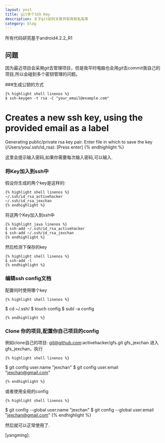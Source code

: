 ```yaml
---
layout: post
title: git多个SSh Key
description: 关于git如何关联共有库和私有库
category: blog
---
```

所有代码研究基于android4.2.2_R1 


## 问题
  因为最近项目会采用git去管理项目，但是我平时电脑也会用git去commit我自己的项目,所以会碰到多个密钥管理的问题。

###生成公钥的方式

	{% highlight shell linenos %} 
	$ ssh-keygen -t rsa -C "your_email@example.com"
# Creates a new ssh key, using the provided email as a label
 Generating public/private rsa key pair.
 Enter file in which to save the key (/Users/you/.ssh/id_rsa): [Press enter]
	{% endhighlight %}

这里会提示输入密码,如果你需要每次输入密码,可以输入.

### 将Key加入到ssh中
假设你生成的两个key是这样的:

	{% highlight shell linenos %} 
	~/.ssh/id_rsa_activehacker
	~/.ssh/id_rsa_jexchan
	{% endhighlight %}
将这两个Key加入到ssh中

	{% highlight java linenos %} 
	$ ssh-add ~/.ssh/id_rsa_activehacker
	$ ssh-add ~/.ssh/id_rsa_jexchan
	{% endhighlight %}

然后检测下保存的key

	{% highlight shell linenos %} 
	$ ssh-add -l
	{% endhighlight %}

### 编辑ssh config文档	
配置何时使用哪个key


	{% highlight shell linenos %} 
$ cd ~/.ssh/
$ touch config
$ subl -a config

	{% endhighlight %}

### Clone 你的项目,配置你自己项目的config

例如clone自己的项目: git@github.com:activehacker/gfs.git gfs_jexchan
进入gfs_jexchan，执行

	{% highlight shell linenos %} 
$ git config user.name "jexchan"
$ git config user.email "jexchan@gmail.com" 

	{% endhighlight %}
或者使用全局的config

	{% highlight shell linenos %} 
$ git config --global user.name "jexchan" 
$ git config --global user.email "jexchan@gmail.com"
	{% endhighlight %}

然后就可以正常使用了.


[yangming]:  
